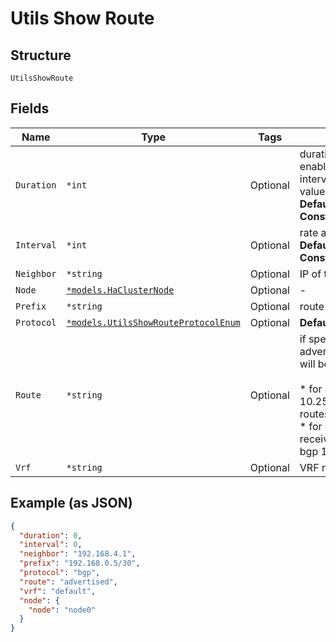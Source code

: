 
# Utils Show Route

## Structure

`UtilsShowRoute`

## Fields

| Name | Type | Tags | Description |
|  --- | --- | --- | --- |
| `Duration` | `*int` | Optional | duration in sec for which refresh is enabled. Should be set only if interval is configured to non-zero value.<br>**Default**: `0`<br>**Constraints**: `>= 0`, `<= 300` |
| `Interval` | `*int` | Optional | rate at which output will refresh<br>**Default**: `0`<br>**Constraints**: `>= 0`, `<= 10` |
| `Neighbor` | `*string` | Optional | IP of the neighbor |
| `Node` | [`*models.HaClusterNode`](../../doc/models/ha-cluster-node.md) | Optional | - |
| `Prefix` | `*string` | Optional | route prefix |
| `Protocol` | [`*models.UtilsShowRouteProtocolEnum`](../../doc/models/utils-show-route-protocol-enum.md) | Optional | **Default**: `"bgp"` |
| `Route` | `*string` | Optional | if specified, dump bot received and advertised, if not specified, both will be shown<br><br>* for SSR, show bgp neighbors 10.250.18.202 received-routes/advertised-routes<br>* for SRX and Switches, show route receive_protocol/advertise_protocol bgp 192.168.255.12' |
| `Vrf` | `*string` | Optional | VRF name |

## Example (as JSON)

```json
{
  "duration": 0,
  "interval": 0,
  "neighbor": "192.168.4.1",
  "prefix": "192.168.0.5/30",
  "protocol": "bgp",
  "route": "advertised",
  "vrf": "default",
  "node": {
    "node": "node0"
  }
}
```

